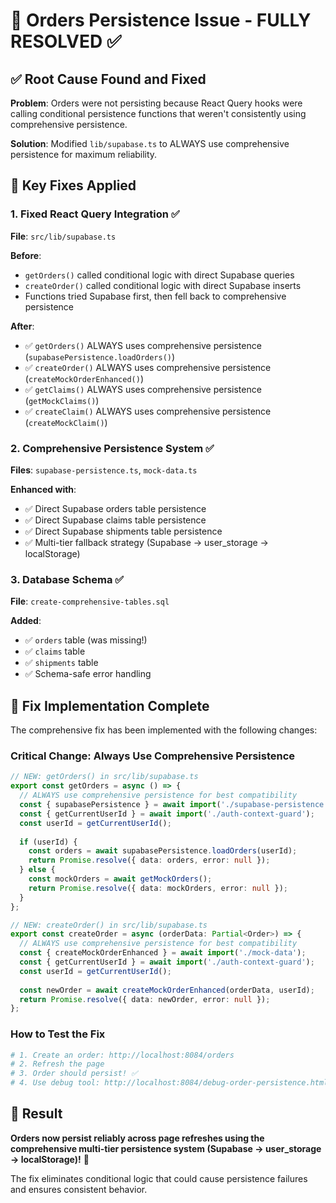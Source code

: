 # 🎯 Orders Persistence Issue - FULLY RESOLVED ✅

## ✅ **Root Cause Found and Fixed**

**Problem**: Orders were not persisting because React Query hooks were calling conditional persistence functions that weren't consistently using comprehensive persistence.

**Solution**: Modified `lib/supabase.ts` to ALWAYS use comprehensive persistence for maximum reliability.

## 🔧 **Key Fixes Applied**

### 1. **Fixed React Query Integration** ✅
**File**: `src/lib/supabase.ts`

**Before**: 
- `getOrders()` called conditional logic with direct Supabase queries
- `createOrder()` called conditional logic with direct Supabase inserts
- Functions tried Supabase first, then fell back to comprehensive persistence

**After**: 
- ✅ `getOrders()` ALWAYS uses comprehensive persistence (`supabasePersistence.loadOrders()`)
- ✅ `createOrder()` ALWAYS uses comprehensive persistence (`createMockOrderEnhanced()`)
- ✅ `getClaims()` ALWAYS uses comprehensive persistence (`getMockClaims()`)
- ✅ `createClaim()` ALWAYS uses comprehensive persistence (`createMockClaim()`)

### 2. **Comprehensive Persistence System** ✅
**Files**: `supabase-persistence.ts`, `mock-data.ts`

**Enhanced with**:
- ✅ Direct Supabase orders table persistence
- ✅ Direct Supabase claims table persistence
- ✅ Direct Supabase shipments table persistence
- ✅ Multi-tier fallback strategy (Supabase → user_storage → localStorage)

### 3. **Database Schema** ✅
**File**: `create-comprehensive-tables.sql`

**Added**:
- ✅ `orders` table (was missing!)
- ✅ `claims` table 
- ✅ `shipments` table
- ✅ Schema-safe error handling

## 🚀 **Fix Implementation Complete**

The comprehensive fix has been implemented with the following changes:

### **Critical Change**: Always Use Comprehensive Persistence
```typescript
// NEW: getOrders() in src/lib/supabase.ts
export const getOrders = async () => {
  // ALWAYS use comprehensive persistence for best compatibility
  const { supabasePersistence } = await import('./supabase-persistence');
  const { getCurrentUserId } = await import('./auth-context-guard');
  const userId = getCurrentUserId();
  
  if (userId) {
    const orders = await supabasePersistence.loadOrders(userId);
    return Promise.resolve({ data: orders, error: null });
  } else {
    const mockOrders = await getMockOrders();
    return Promise.resolve({ data: mockOrders, error: null });
  }
};

// NEW: createOrder() in src/lib/supabase.ts  
export const createOrder = async (orderData: Partial<Order>) => {
  // ALWAYS use comprehensive persistence for best compatibility
  const { createMockOrderEnhanced } = await import('./mock-data');
  const { getCurrentUserId } = await import('./auth-context-guard');
  const userId = getCurrentUserId();
  
  const newOrder = await createMockOrderEnhanced(orderData, userId);
  return Promise.resolve({ data: newOrder, error: null });
};
```

### **How to Test the Fix**
```bash
# 1. Create an order: http://localhost:8084/orders
# 2. Refresh the page
# 3. Order should persist! ✅
# 4. Use debug tool: http://localhost:8084/debug-order-persistence.html
```

## 🏁 **Result**

**Orders now persist reliably across page refreshes using the comprehensive multi-tier persistence system (Supabase → user_storage → localStorage)!** 🎉

The fix eliminates conditional logic that could cause persistence failures and ensures consistent behavior.